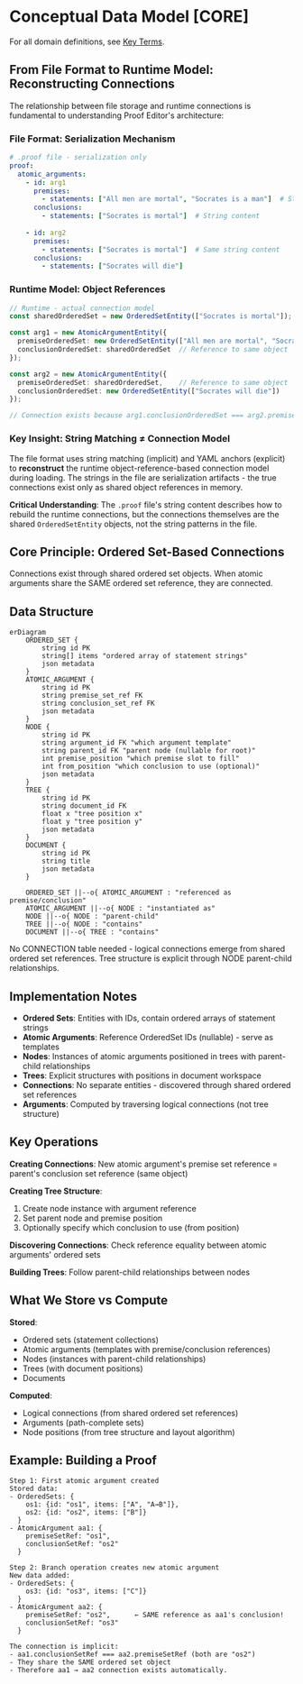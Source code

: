 # Conceptual Data Model [CORE]

For all domain definitions, see [Key Terms](../03-concepts/key-terms.md).

## From File Format to Runtime Model: Reconstructing Connections

The relationship between file storage and runtime connections is fundamental to understanding Proof Editor's architecture:

### File Format: Serialization Mechanism
```yaml
# .proof file - serialization only
proof:
  atomic_arguments:
    - id: arg1
      premises:
        - statements: ["All men are mortal", "Socrates is a man"]  # String content
      conclusions:
        - statements: ["Socrates is mortal"]  # String content
        
    - id: arg2  
      premises:
        - statements: ["Socrates is mortal"]  # Same string content
      conclusions:
        - statements: ["Socrates will die"]
```

### Runtime Model: Object References
```typescript
// Runtime - actual connection model
const sharedOrderedSet = new OrderedSetEntity(["Socrates is mortal"]);

const arg1 = new AtomicArgumentEntity({
  premiseOrderedSet: new OrderedSetEntity(["All men are mortal", "Socrates is a man"]),
  conclusionOrderedSet: sharedOrderedSet  // Reference to same object
});

const arg2 = new AtomicArgumentEntity({
  premiseOrderedSet: sharedOrderedSet,    // Reference to same object
  conclusionOrderedSet: new OrderedSetEntity(["Socrates will die"])
});

// Connection exists because arg1.conclusionOrderedSet === arg2.premiseOrderedSet
```

### Key Insight: String Matching ≠ Connection Model

The file format uses string matching (implicit) and YAML anchors (explicit) to **reconstruct** the runtime object-reference-based connection model during loading. The strings in the file are serialization artifacts - the true connections exist only as shared object references in memory.

**Critical Understanding**: The `.proof` file's string content describes how to rebuild the runtime connections, but the connections themselves are the shared `OrderedSetEntity` objects, not the string patterns in the file.

## Core Principle: Ordered Set-Based Connections

Connections exist through shared ordered set objects. When atomic arguments share the SAME ordered set reference, they are connected.

## Data Structure

```mermaid
erDiagram
    ORDERED_SET {
        string id PK
        string[] items "ordered array of statement strings"
        json metadata
    }
    ATOMIC_ARGUMENT {
        string id PK
        string premise_set_ref FK
        string conclusion_set_ref FK
        json metadata
    }
    NODE {
        string id PK
        string argument_id FK "which argument template"
        string parent_id FK "parent node (nullable for root)"
        int premise_position "which premise slot to fill"
        int from_position "which conclusion to use (optional)"
        json metadata
    }
    TREE {
        string id PK
        string document_id FK
        float x "tree position x"
        float y "tree position y"
        json metadata
    }
    DOCUMENT {
        string id PK
        string title
        json metadata
    }
    
    ORDERED_SET ||--o{ ATOMIC_ARGUMENT : "referenced as premise/conclusion"
    ATOMIC_ARGUMENT ||--o{ NODE : "instantiated as"
    NODE ||--o{ NODE : "parent-child"
    TREE ||--o{ NODE : "contains"
    DOCUMENT ||--o{ TREE : "contains"
```

No CONNECTION table needed - logical connections emerge from shared ordered set references.
Tree structure is explicit through NODE parent-child relationships.

## Implementation Notes

- **Ordered Sets**: Entities with IDs, contain ordered arrays of statement strings
- **Atomic Arguments**: Reference OrderedSet IDs (nullable) - serve as templates
- **Nodes**: Instances of atomic arguments positioned in trees with parent-child relationships
- **Trees**: Explicit structures with positions in document workspace
- **Connections**: No separate entities - discovered through shared ordered set references
- **Arguments**: Computed by traversing logical connections (not tree structure)

## Key Operations

**Creating Connections**: New atomic argument's premise set reference = parent's conclusion set reference (same object)

**Creating Tree Structure**: 
1. Create node instance with argument reference
2. Set parent node and premise position
3. Optionally specify which conclusion to use (from position)

**Discovering Connections**: Check reference equality between atomic arguments' ordered sets

**Building Trees**: Follow parent-child relationships between nodes

## What We Store vs Compute

**Stored**: 
- Ordered sets (statement collections)
- Atomic arguments (templates with premise/conclusion references)
- Nodes (instances with parent-child relationships)
- Trees (with document positions)
- Documents

**Computed**: 
- Logical connections (from shared ordered set references)
- Arguments (path-complete sets)
- Node positions (from tree structure and layout algorithm)

## Example: Building a Proof

```
Step 1: First atomic argument created
Stored data:
- OrderedSets: {
    os1: {id: "os1", items: ["A", "A→B"]},
    os2: {id: "os2", items: ["B"]}
  }
- AtomicArgument aa1: {
    premiseSetRef: "os1",
    conclusionSetRef: "os2"
  }

Step 2: Branch operation creates new atomic argument
New data added:
- OrderedSets: {
    os3: {id: "os3", items: ["C"]}
  }
- AtomicArgument aa2: {
    premiseSetRef: "os2",      ← SAME reference as aa1's conclusion!
    conclusionSetRef: "os3"
  }

The connection is implicit: 
- aa1.conclusionSetRef === aa2.premiseSetRef (both are "os2")
- They share the SAME ordered set object
- Therefore aa1 → aa2 connection exists automatically.
```


